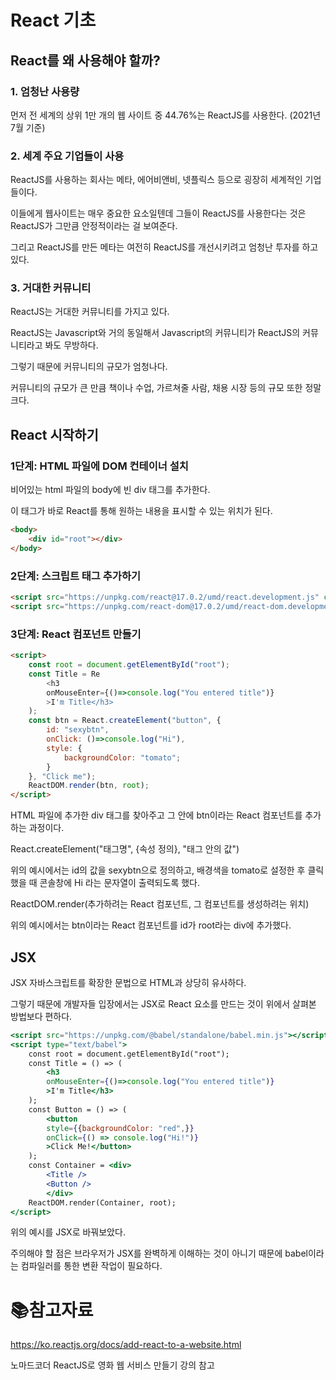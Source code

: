 # React 기초

## React를 왜 사용해야 할까?

### 1. 엄청난 사용량

먼저 전 세계의 상위 1만 개의 웹 사이트 중 44.76%는 ReactJS를 사용한다. (2021년 7월 기준)



### 2. 세계 주요 기업들이 사용

ReactJS를 사용하는 회사는 메타, 에어비앤비, 넷플릭스 등으로 굉장히 세계적인 기업들이다.

이들에게 웹사이트는 매우 중요한 요소일텐데 그들이 ReactJS를 사용한다는 것은 ReactJS가 그만큼 안정적이라는 걸 보여준다.

그리고 ReactJS를 만든 메타는 여전히 ReactJS를 개선시키려고 엄청난 투자를 하고 있다.



### 3. 거대한 커뮤니티

ReactJS는 거대한 커뮤니티를 가지고 있다.

ReactJS는 Javascript와 거의 동일해서 Javascript의 커뮤니티가 ReactJS의 커뮤니티라고 봐도 무방하다.

그렇기 때문에 커뮤니티의 규모가 엄청나다.

커뮤니티의 규모가 큰 만큼 책이나 수업, 가르쳐줄 사람, 채용 시장 등의 규모 또한 정말 크다.



## React 시작하기

### 1단계: HTML 파일에 DOM 컨테이너 설치

비어있는 html 파일의 body에 빈 div 태그를 추가한다.

이 태그가 바로 React를 통해 원하는 내용을 표시할 수 있는 위치가 된다.

```html
<body>
    <div id="root"></div>
</body>
```



### 2단계: 스크립트 태그 추가하기

```html
<script src="https://unpkg.com/react@17.0.2/umd/react.development.js" crossorigin></script>
<script src="https://unpkg.com/react-dom@17.0.2/umd/react-dom.development.js" crossorigin></script>
```



### 3단계: React 컴포넌트 만들기

```html
<script>
    const root = document.getElementById("root");
    const Title = Re
        <h3
        onMouseEnter={()=>console.log("You entered title")}
        >I'm Title</h3>
    );
    const btn = React.createElement("button", {
        id: "sexybtn", 
    	onClick: ()=>console.log("Hi"),
        style: {
            backgroundColor: "tomato";
        }
    }, "Click me");
    ReactDOM.render(btn, root);
</script>
```

HTML 파일에 추가한 div 태그를 찾아주고 그 안에 btn이라는 React 컴포넌트를 추가하는 과정이다.



React.createElement("태그명", {속성 정의}, "태그 안의 값")

위의 예시에서는 id의 값을 sexybtn으로 정의하고, 배경색을 tomato로 설정한 후 클릭했을 때 콘솔창에 Hi 라는 문자열이 출력되도록 했다.



ReactDOM.render(추가하려는 React 컴포넌트, 그 컴포넌트를 생성하려는 위치)

위의 예시에서는 btn이라는 React 컴포넌트를 id가 root라는 div에 추가했다. 



## JSX

JSX 자바스크립트를 확장한 문법으로 HTML과 상당히 유사하다.

그렇기 때문에 개발자들 입장에서는 JSX로 React 요소를 만드는 것이 위에서 살펴본 방법보다 편하다.

```jsx
<script src="https://unpkg.com/@babel/standalone/babel.min.js"></script>
<script type="text/babel">
    const root = document.getElementById("root");
    const Title = () => (
        <h3
        onMouseEnter={()=>console.log("You entered title")}
        >I'm Title</h3>
    );
    const Button = () => (
        <button
        style={{backgroundColor: "red",}}
        onClick={() => console.log("Hi!")}
        >Click Me!</button>
    );
    const Container = <div>
        <Title />
        <Button />
        </div>
    ReactDOM.render(Container, root);
</script>
```

위의 예시를 JSX로 바꿔보았다.

주의해야 할 점은 브라우저가 JSX를 완벽하게 이해하는 것이 아니기 때문에 babel이라는 컴파일러를 통한 변환 작업이 필요하다.







# :books:참고자료

https://ko.reactjs.org/docs/add-react-to-a-website.html

노마드코더 ReactJS로 영화 웹 서비스 만들기 강의 참고